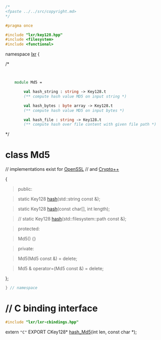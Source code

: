 ```cpp

/*
<fpaste ../../src/copyright.md>
*/

#pragma once

#include "lxr/key128.hpp"
#include <filesystem>
#include <functional>

````

namespace [lxr](namespace.list) {

/*

```fsharp


    module Md5 =

        val hash_string : string -> Key128.t
        (** compute hash value MD5 on input string *)

        val hash_bytes : byte array -> Key128.t
        (** compute hash value MD5 on input bytes *)

        val hash_file : string -> Key128.t
        (** compute hash over file content with given file path *)
```

*/

# class Md5

// implementations exist for [OpenSSL](md5_openssl.cpp.md)
// and [Crypto++](md5_cryptopp.cpp.md)

{

>public:

>static Key128 [hash](md5_functions.cpp.md)(std::string const &);

>static Key128 [hash](md5_functions.cpp.md)(const char[], int length);

>// static Key128 [hash](md5_functions.cpp.md)(std::filesystem::path const &);

>protected:

>Md5() {}

>private:

>Md5(Md5 const &) = delete;

>Md5 & operator=(Md5 const &) = delete;

};

```cpp
} // namespace
```

# // C binding interface
```cpp
#include "lxr/lxr-cbindings.hpp"
```

extern `"C"` EXPORT
CKey128* [hash_Md5](md5_cbindings.cpp.md)(int len, const char *);
